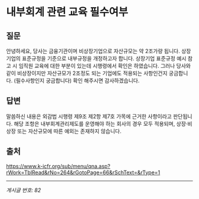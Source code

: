 # 내부회계 관련 교육 필수여부

## 질문
안녕하세요, 당사는 금융기관이며 비상장기업으로 자산규모는 약 2조가량 됩니다.
상장기업의 표준규정을 기준으로 내부규정을 개정하고자 합니다.
상장기업 표준규정 예시 참고 시 임직원 교육에 대한 부분이 있는데 시행령에서 확인은 하였습니다.
그러나 당사와 같이 비상장이지만 자산규모가 2조정도 되는 기업에도 적용되는 사항인건지 궁금합니다. (필수사항인지 궁금합니다)
확인 해주시면 감사하겠습니다.

## 답변
말씀하신 내용은 외감법 시행령 제9조 제2항 제7호 가목에 근거한 사항이라고 판단됩니다. 해당 조항은 내부회계관리제도를 운영해야 하는 회사의 경우 모두 적용되며, 상장·비상장 또는 자산규모에 따른 예외는 존재하지 않습니다.

## 출처
https://www.k-icfr.org/sub/menu/qna.asp?rWork=TblRead&rNo=264&rGotoPage=66&rSchText=&rType=1

---
*게시글 번호: 82*
